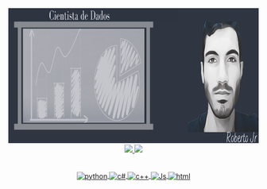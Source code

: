 <div align="center">
    <img height="272em" src="github banner.png">
 </div>
   
<div align="center">
  <a href="https://github.com/Roberto-Junior">
  <img height="177em" src="https://github-readme-stats.vercel.app/api?username=Roberto-Junior&show_icons=true&theme=nord&include_all_commits=true&count_private=true"/>
  <img height="177em" src="https://github-readme-stats.vercel.app/api/top-langs/?username=Roberto-Junior&layout=compact&langs_count=7&theme=nord"/>
</div>
  
   <br>
 <div style="display: inline_block" align="center"><br>
   <img align="center" alt="python" height="40" width="40" src="https://cdn.jsdelivr.net/gh/devicons/devicon/icons/python/python-original-wordmark.svg">
  <img align="center" alt="c#" height="40" width="40" src="https://cdn.jsdelivr.net/gh/devicons/devicon/icons/csharp/csharp-original.svg">
   <img align="center" alt="c++" height="40" width="40" src="https://cdn.jsdelivr.net/gh/devicons/devicon/icons/cplusplus/cplusplus-original.svg">
  <img align="center" alt="Js" height="40" width="40" src="https://cdn.jsdelivr.net/gh/devicons/devicon/icons/javascript/javascript-original.svg">
   <img align="center" alt="html" height="40" width="40" src="https://cdn.jsdelivr.net/gh/devicons/devicon/icons/html5/html5-original-wordmark.svg">
</div>
  
